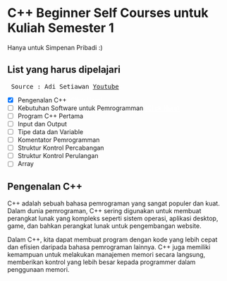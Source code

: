 # C++ Beginner Self Courses untuk Kuliah Semester 1
Hanya untuk Simpenan Pribadi :)

## List yang harus dipelajari
<pre> Source : Adi Setiawan <a href="https://www.youtube.com/watch?v=6-rZAqE2o6c">Youtube</a></pre>
* [x] Pengenalan C++ <a href="#pengenalan" style="color: white;">(Click Here)</a> <br>
* [ ] Kebutuhan Software untuk Pemrogramman <a href="#kebutuhansoftware" style="color: white;">(Click Here)</a> <br>
* [ ] Program C++ Pertama
* [ ] Input dan Output
* [ ] Tipe data dan Variable
* [ ] Komentator Pemrogramman
* [ ] Struktur Kontrol Percabangan
* [ ] Struktur Kontrol Perulangan
* [ ] Array

## <div id="pengenalan">Pengenalan C++</div>

C++ adalah sebuah bahasa pemrograman yang sangat populer dan kuat. Dalam dunia pemrograman, C++ sering digunakan untuk membuat perangkat lunak yang kompleks seperti sistem operasi, aplikasi desktop, game, dan bahkan perangkat lunak untuk pengembangan website.

Dalam C++, kita dapat membuat program dengan kode yang lebih cepat dan efisien daripada bahasa pemrograman lainnya. C++ juga memiliki kemampuan untuk melakukan manajemen memori secara langsung, memberikan kontrol yang lebih besar kepada programmer dalam penggunaan memori.

## <div id="kebutuhansoftware"></div>
